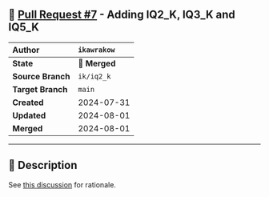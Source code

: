 ## 🔀 [Pull Request #7](https://github.com/ikawrakow/ik_llama.cpp/pull/7) - Adding IQ2_K, IQ3_K and IQ5_K

| **Author** | `ikawrakow` |
| :--- | :--- |
| **State** | 🔀 **Merged** |
| **Source Branch** | `ik/iq2_k` |
| **Target Branch** | `main` |
| **Created** | 2024-07-31 |
| **Updated** | 2024-08-01 |
| **Merged** | 2024-08-01 |

---

## 📄 Description

See [this discussion](https://github.com/ikawrakow/ik_llama.cpp/discussions/8) for rationale.